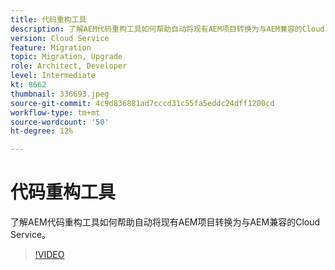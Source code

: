 ```yaml
---
title: 代码重构工具
description: 了解AEM代码重构工具如何帮助自动将现有AEM项目转换为与AEM兼容的Cloud Service。
version: Cloud Service
feature: Migration
topic: Migration, Upgrade
role: Architect, Developer
level: Intermediate
kt: 8662
thumbnail: 336693.jpeg
source-git-commit: 4c9d836881ad7cccd31c55fa5eddc24dff1200cd
workflow-type: tm+mt
source-wordcount: '50'
ht-degree: 12%

---
```



# 代码重构工具

了解AEM代码重构工具如何帮助自动将现有AEM项目转换为与AEM兼容的Cloud Service。

>[!VIDEO](https://video.tv.adobe.com/v/336693/?quality=12&learn=on)
